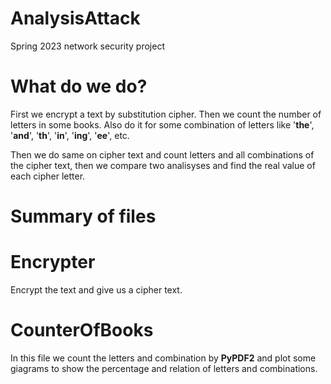 # AnalysisAttack
Spring 2023 network security project

# What do we do?
First we encrypt a text by substitution cipher. Then we count the number of letters in some books. Also do it for some combination of letters like '__the__', '__and__', '__th__', '__in__', '__ing__', '__ee__', etc.

Then we do same on cipher text and count letters and all combinations of the cipher text, then we compare two analisyses and find the real value of each cipher letter.

# Summary of files 

# Encrypter
Encrypt the text and give us a cipher text.

# CounterOfBooks
In this file we count the letters and combination by __PyPDF2__ and plot some giagrams to show the percentage and relation of letters and combinations.
